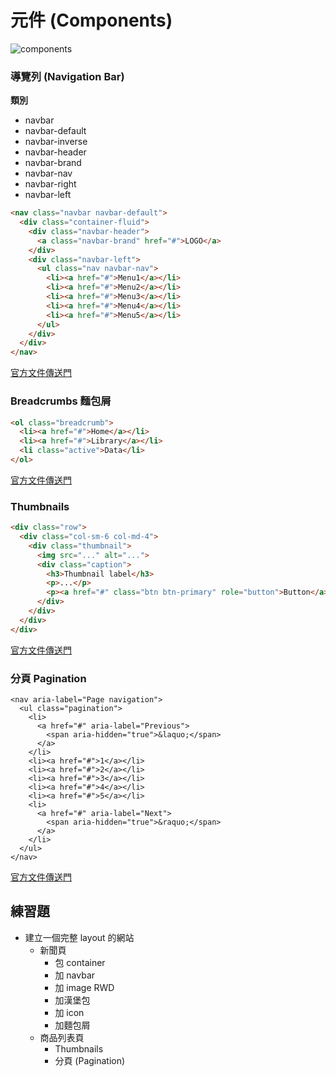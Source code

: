 # 元件 (Components)

![components](http://getbootstrap.com/assets/img/components.png)

### 導覽列 (Navigation Bar)

**類別**

* navbar
* navbar-default
* navbar-inverse
* navbar-header
* navbar-brand
* navbar-nav
* navbar-right
* navbar-left


```html
<nav class="navbar navbar-default">
  <div class="container-fluid">
    <div class="navbar-header">
      <a class="navbar-brand" href="#">LOGO</a>
    </div>
    <div class="navbar-left">
      <ul class="nav navbar-nav">
        <li><a href="#">Menu1</a></li>
        <li><a href="#">Menu2</a></li>
        <li><a href="#">Menu3</a></li>
        <li><a href="#">Menu4</a></li>
        <li><a href="#">Menu5</a></li>
      </ul>
    </div>
  </div>
</nav>
```

[官方文件傳送門](http://getbootstrap.com/components/#navbar)

### Breadcrumbs 麵包屑

```html
<ol class="breadcrumb">
  <li><a href="#">Home</a></li>
  <li><a href="#">Library</a></li>
  <li class="active">Data</li>
</ol>
```

[官方文件傳送門](http://getbootstrap.com/components/#breadcrumbs)

### Thumbnails

```html
<div class="row">
  <div class="col-sm-6 col-md-4">
    <div class="thumbnail">
      <img src="..." alt="...">
      <div class="caption">
        <h3>Thumbnail label</h3>
        <p>...</p>
        <p><a href="#" class="btn btn-primary" role="button">Button</a> <a href="#" class="btn btn-default" role="button">Button</a></p>
      </div>
    </div>
  </div>
</div>
```

[官方文件傳送門](http://getbootstrap.com/components/#thumbnails)

### 分頁 Pagination

```
<nav aria-label="Page navigation">
  <ul class="pagination">
    <li>
      <a href="#" aria-label="Previous">
        <span aria-hidden="true">&laquo;</span>
      </a>
    </li>
    <li><a href="#">1</a></li>
    <li><a href="#">2</a></li>
    <li><a href="#">3</a></li>
    <li><a href="#">4</a></li>
    <li><a href="#">5</a></li>
    <li>
      <a href="#" aria-label="Next">
        <span aria-hidden="true">&raquo;</span>
      </a>
    </li>
  </ul>
</nav>
```

[官方文件傳送門](http://getbootstrap.com/components/#pagination-default)

## 練習題

* 建立一個完整 layout 的網站
  * 新聞頁
    * 包 container
    * 加 navbar
    * 加 image RWD
    * 加漢堡包
    * 加 icon
    * 加麵包屑
  * 商品列表頁
    * Thumbnails
    * 分頁 (Pagination)

<!--

預告下次上課，我們將介紹更多的元件，及更多的練習，並開始使用 Javascript，將我們的網頁動起來，並帶到一點 CSS 預處理器的觀念，及如何使用佈景主題。

-->
